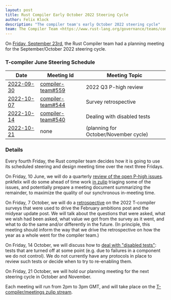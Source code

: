 ```yaml
---
layout: post
title: Rust Compiler Early October 2022 Steering Cycle
author: Felix Klock
description: "The compiler team's early October 2022 steering cycle"
team: The Compiler Team <https://www.rust-lang.org/governance/teams/compiler>
---
```


On [Friday, September 23rd][sep-23-zulip-archive], the Rust Compiler team had a planning meeting for the September/October 2022 steering cycle.

[sep-23-zulip-archive]: https://rust-lang.zulipchat.com/#narrow/stream/238009-t-compiler.2Fmeetings/topic/.5Bplanning.20meeting.5D.202022-09-23/near/300372578

### T-compiler June Steering Schedule

| Date           | Meeting Id            | Meeting Topic                         |
|----------------|-----------------------|---------------------------------------|
| [2022-09-30][] | [compiler-team#559][] | 2022 Q3 P-high review                 |
| [2022-10-07][] | [compiler-team#544][] | Survey retrospective                  |
| [2022-10-14][] | [compiler-team#540][] | Dealing with disabled tests           |
| [2022-10-21][] | none                  | (planning for October/November cycle) |

[2022-09-30]: https://calendar.google.com/event?action=TEMPLATE&tmeid=Mm9tM2VzOWszaWw0Z3RudWlhNzF0ZHMwbzMgNnU1cnJ0Y2U2bHJ0djA3cGZpM2RhbWdqdXNAZw&tmsrc=6u5rrtce6lrtv07pfi3damgjus%40group.calendar.google.com

[2022-10-07]: https://calendar.google.com/event?action=TEMPLATE&tmeid=NnA2bWtoaGQ5NnVudGkwdnM5aWZ1YmpqNG0gNnU1cnJ0Y2U2bHJ0djA3cGZpM2RhbWdqdXNAZw&tmsrc=6u5rrtce6lrtv07pfi3damgjus%40group.calendar.google.com

[2022-10-14]: https://calendar.google.com/event?action=TEMPLATE&tmeid=NW52ZGNhYzVrbWJxdG0yOTBpN2Q2ZmExaXIgNnU1cnJ0Y2U2bHJ0djA3cGZpM2RhbWdqdXNAZw&tmsrc=6u5rrtce6lrtv07pfi3damgjus%40group.calendar.google.com

[2022-10-21]: https://calendar.google.com/event?action=TEMPLATE&tmeid=MDJyYnJ1cGFtdWR1c2lnNjFmcHJ2b3JlODFfMjAyMjEwMjFUMTQwMDAwWiA2dTVycnRjZTZscnR2MDdwZmkzZGFtZ2p1c0Bn&tmsrc=6u5rrtce6lrtv07pfi3damgjus%40group.calendar.google.com&scp=ALL

[compiler-team#559]: https://github.com/rust-lang/compiler-team/issues/559
[compiler-team#544]: https://github.com/rust-lang/compiler-team/issues/544
[compiler-team#540]: https://github.com/rust-lang/compiler-team/issues/540

### Details

Every fourth Friday, the Rust compiler team decides how
it is going to use its scheduled steering and design meeting time over the next
three Fridays.

On Friday, 10 June, we will do a quarterly [review of the open P-high issues][compiler-team#559].
pnkfelix will do some ahead of time work [in zulip](https://rust-lang.zulipchat.com/#narrow/stream/131828-t-compiler/topic/reviewing.20P-high.20issues.202022.20.28Q3.29/near/300390068)
triaging
some of the issues, and potentially prepare a meeting document summarizing the
remainder, to maximize the quality of our synchronous in-meeting time.

On Friday, 7 October, we will do a [retrospective][compiler-team#544] on the 2022 T-compiler surveys
that were used to drive the February ambitions post and the midyear update post.
We will talk about the questions that were asked, what we wish had been asked,
what value we got from the survey as it went, and what to do the same and/or
differently in the future. (In principle, this meeting should inform the way
that we drive the retrospective on how the year as a whole went for the compiler
team.)

On Friday, 14 October, we will discuss how to [deal with "disabled tests"][compiler-team#540]:
tests that are turned off at some point (e.g. due to failures in a component we
do not control). We do not currently have any protocols in place to review such
tests or decide when to try to re-enabling them.

On Friday, 21 October, we will hold our planning meeting for the next steering
cycle in October and November.

Each meeting will run from 2pm to 3pm GMT, and will take place on the
[T-compiler/meetings zulip stream][zulip].

[zulip]: https://rust-lang.zulipchat.com/#narrow/stream/238009-t-compiler.2Fmeetings
